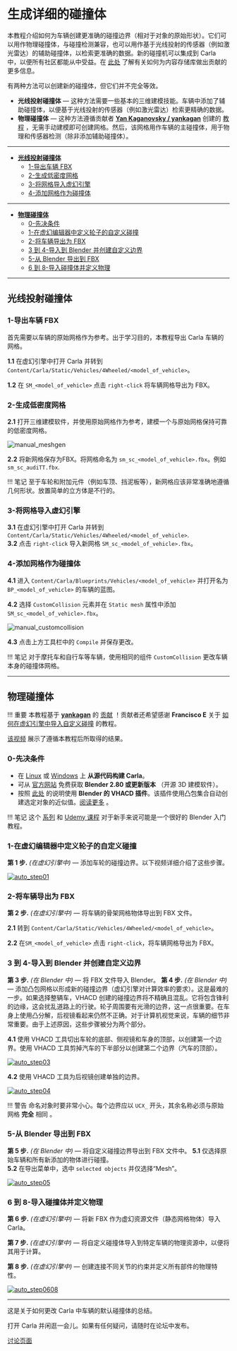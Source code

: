 # 生成详细的碰撞体

本教程介绍如何为车辆创建更准确的碰撞边界（相对于对象的原始形状）。它们可以用作物理碰撞体，与碰撞检测兼容，也可以用作基于光线投射的传感器（例如激光雷达）的辅助碰撞体，以检索更准确的数据。新的碰撞机可以集成到 Carla 中，以便所有社区都能从中受益。在 [此处](cont_contribution_guidelines.md) 了解有关如何为内容存储库做出贡献的更多信息。 

有两种方法可以创建新的碰撞体，但它们并不完全等效。

*   __光线投射碰撞体__ — 这种方法需要一些基本的三维建模技能。车辆中添加了辅助碰撞体，以便基于光线投射的传感器（例如激光雷达）检索更精确的数据。 
*   __物理碰撞体__ — 这种方法遵循贡献者 __[Yan Kaganovsky / yankagan](https://github.com/yankagan)__ 创建的 [教程](https://bitbucket.org/yankagan/carla-content/wiki/Home) ，无需手动建模即可创建网格。然后，该网格用作车辆的主碰撞体，用于物理和传感器检测（除非添加辅助碰撞体）。

---

*   [__光线投射碰撞体__](#raycast-colliders)  
	*   [1-导出车辆 FBX](#1-export-the-vehicle-fbx)  
	*   [2-生成低密度网格](#2-generate-a-low-density-mesh)  
	*   [3-将网格导入虚幻引擎](#3-import-the-mesh-into-ue)  
	*   [4-添加网格作为碰撞体](#4-add-the-mesh-as-collider)  

---

*   [__物理碰撞体__](#physics-colliders)  
	*   [0-先决条件](#0-prerequisites)  
	*   [1-在虚幻编辑器中定义轮子的自定义碰撞](#1-define-custom-collision-for-wheels-in-unreal-editor)  
	*   [2-将车辆导出为 FBX](#2-export-the-vehicle-as-fbx)  
	*   [3 到 4-导入到 Blender 并创建自定义边界](#3-to-4-import-to-blender-and-create-custom-boundary)  
	*   [5-从 Blender 导出到 FBX](#5-export-from-blender-to-fbx)  
	*   [6 到 8-导入碰撞体并定义物理](#6-to-8-import-collider-and-define-physics)  

---
## 光线投射碰撞体 <span id="raycast-colliders"></span>

### 1-导出车辆 FBX <span id="1-export-the-vehicle-fbx"></span>

首先需要以车辆的原始网格作为参考。出于学习目的，本教程导出 Carla 车辆的网格。

__1.1__ 在虚幻引擎中打开 Carla 并转到 `Content/Carla/Static/Vehicles/4Wheeled/<model_of_vehicle>`。

__1.2__ 在 `SM_<model_of_vehicle>` 点击 `right-click` 将车辆网格导出为 FBX。

### 2-生成低密度网格 <span id="2-generate-a-low-density-mesh"></span>

__2.1__ 打开三维建模软件，并使用原始网格作为参考，建模一个与原始网格保持可靠的低密度网格。

![manual_meshgen](img/tuto_D_colliders_mesh.jpg)

__2.2__ 将新网格保存为FBX。将网格命名为 `sm_sc_<model_of_vehicle>.fbx`。例如 `sm_sc_audiTT.fbx`.  

!!! 笔记
    至于车轮和附加元件（例如车顶、挡泥板等），新网格应该非常准确地遵循几何形状。放置简单的立方体是不行的。

### 3-将网格导入虚幻引擎 <span id="3-import-the-mesh-into-ue"></span>

__3.1__ 在虚幻引擎中打开 Carla 并转到 `Content/Carla/Static/Vehicles/4Wheeled/<model_of_vehicle>`.  
__3.2__ 点击 `right-click` 导入新网格 `SM_sc_<model_of_vehicle>.fbx`。

### 4-添加网格作为碰撞体 <span id="4-add-the-mesh-as-collider"></span>

__4.1__ 进入 `Content/Carla/Blueprints/Vehicles/<model_of_vehicle>` 并打开名为 `BP_<model_of_vehicle>` 的车辆的蓝图。  

__4.2__ 选择 `CustomCollision` 元素并在 `Static mesh` 属性中添加 `SM_sc_<model_of_vehicle>.fbx`。

![manual_customcollision](img/tuto_D_colliders_final.jpg)

__4.3__ 点击上方工具栏中的 `Compile` 并保存更改。

!!! 笔记
    对于摩托车和自行车等车辆，使用相同的组件 `CustomCollision` 更改车辆本身的碰撞体网格。

---
## 物理碰撞体 <span id="physics-colliders"></span>

!!! 重要
    本教程基于 __[yankagan](https://github.com/yankagan)__ 的 [贡献](https://bitbucket.org/yankagan/carla-content/wiki/Home) ！贡献者还希望感谢 __Francisco E__ 关于 [如何在虚幻引擎中导入自定义碰撞](https://www.youtube.com/watch?v=SEH4f0HrCDM) 的教程。  

[该视频](https://www.youtube.com/watch?v=CXK2M2cNQ4Y) 展示了遵循本教程后所取得的结果。

### 0-先决条件 <span id="0-prerequisites"></span>

*   在 [Linux](build_linux.md) 或 [Windows](build_windows.md) 上 __从源代码构建 Carla__。
*   可从 [官方网站](https://www.blender.org/download/) 免费获取 __Blender 2.80 或更新版本__ （开源 3D 建模软件）。
*   按照 [此处](https://github.com/andyp123/blender_vhacd) 的说明使用 __Blender 的 VHACD 插件__。该插件使用凸包集合自动创建选定对象的近似值。[阅读更多](https://github.com/kmammou/v-hacd) 。

!!! 笔记
    这个 [系列](https://www.youtube.com/watch?v=ppASl6yaguU) 和 [Udemy 课程](https://www.udemy.com/course/blender-3d-from-zero-to-hero/?pmtag=MRY1010) 对于新手来说可能是一个很好的 Blender 入门教程。


### 1-在虚幻编辑器中定义轮子的自定义碰撞 <span id="1-define-custom-collision-for-wheels-in-unreal-editor"></span>

__第 1 步.__ *(在虚幻引擎中)* — 添加车轮的碰撞边界。以下视频详细介绍了这些步骤。 

[![auto_step01](img/tuto_D_colliders_01.jpg)](https://www.youtube.com/watch?v=bECnsTw6ehI)

### 2-将车辆导出为 FBX <span id="2-export-the-vehicle-as-fbx"></span>

__第 2 步.__ *(在虚幻引擎中)* — 将车辆的骨架网格物体导出到 FBX 文件。 

__2.1__ 转到 `Content/Carla/Static/Vehicles/4Wheeled/<model_of_vehicle>`。 

__2.2__ 在`SM_<model_of_vehicle>` 点击 `right-click`，将车辆网格导出为 FBX。 


### 3 到 4-导入到 Blender 并创建自定义边界 <span id="3-to-4-import-to-blender-and-create-custom-boundary"></span>

__第 3 步.__ *(在 Blender 中)* — 将 FBX 文件导入 Blender。
__第 4 步.__ *(在 Blender 中)* — 添加凸包网格以形成新的碰撞边界（虚幻引擎对计算效率的要求）。这是最难的一步。如果选择整辆车，VHACD 创建的碰撞边界将不精确且混乱。它将包含锋利的边缘，这会扰乱道路上的行驶。轮子周围要有光滑的边界，这一点很重要。在车身上使用凸分解，后视镜看起来仍然不正确。对于计算机视觉来说，车辆的细节非常重要。由于上述原因，这些步骤被分为两个部分。

__4.1__ 使用 VHACD 工具切出车轮的底部、侧视镜和车身的顶部，以创建第一个边界。使用 VHACD 工具剪掉汽车的下半部分以创建第二个边界（汽车的顶部）。 

[![auto_step03](img/tuto_D_colliders_03.jpg)](https://www.youtube.com/watch?v=oROkK3OCuOA)

__4.2__ 使用 VHACD 工具为后视镜创建单独的边界。

[![auto_step04](img/tuto_D_colliders_04.jpg)](https://www.youtube.com/watch?v=L3upzdC602s)

!!! 警告
    命名对象时要非常小心。每个边界应以 `UCX_` 开头，其余名称必须与原始网格 __完全__ 相同 。

### 5-从 Blender 导出到 FBX <span id="5-export-from-blender-to-fbx"></span>

__第 5 步.__ *(在 Blender 中)* — 将自定义碰撞边界导出到 FBX 文件中。
__5.1__ 仅选择原始车辆和所有新添加的物体进行碰撞。  
__5.2__ 在导出菜单中，选中 `selected objects` 并仅选择“Mesh”。 

[![auto_step05](img/tuto_D_colliders_05.jpg)](https://youtu.be/aJPyskYjzWo)

### 6 到 8-导入碰撞体并定义物理 <span id="6-to-8-import-collider-and-define-physics"></span>

__第 6 步.__ *(在虚幻引擎中)* — 将新 FBX 作为虚幻资源文件（静态网格物体）导入 Carla。

__第 7 步.__ *(在虚幻引擎中)* — 将自定义碰撞体导入到特定车辆的物理资源中，以便将其用于计算。

__第 8 步.__ *(在虚幻引擎中)* — 创建连接不同关节的约束并定义所有部件的物理特性。 

[![auto_step0608](img/tuto_D_colliders_0608.jpg)](https://www.youtube.com/watch?v=aqFNwAyj2CA)

---

这是关于如何更改 Carla 中车辆的默认碰撞体的总结。

打开 Carla 并闲逛一会儿。如果有任何疑问，请随时在论坛中发布。

<div class="build-buttons">
<p>
<a href="https://github.com/OpenHUTB/carla_doc/issues" target="_blank" class="btn btn-neutral" title="Go to the CARLA forum">
讨论页面</a>
</p>
</div>
